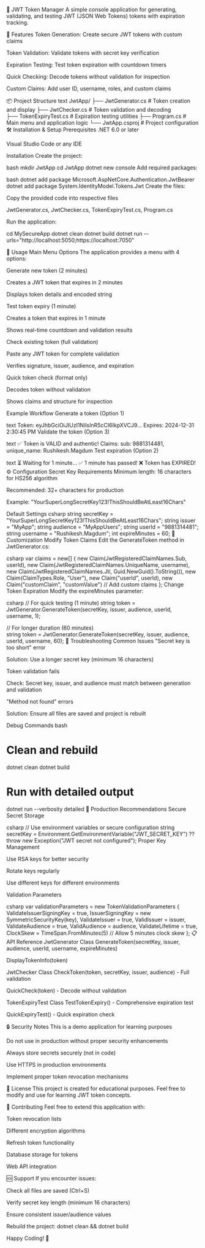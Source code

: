 
🔐 JWT Token Manager
A simple console application for generating, validating, and testing JWT (JSON Web Tokens) tokens with expiration tracking.

🚀 Features
Token Generation: Create secure JWT tokens with custom claims

Token Validation: Validate tokens with secret key verification

Expiration Testing: Test token expiration with countdown timers

Quick Checking: Decode tokens without validation for inspection

Custom Claims: Add user ID, username, roles, and custom claims

📦 Project Structure
text
JwtApp/
├── JwtGenerator.cs     # Token creation and display
├── JwtChecker.cs       # Token validation and decoding  
├── TokenExpiryTest.cs  # Expiration testing utilities
├── Program.cs          # Main menu and application logic
└── JwtApp.csproj      # Project configuration
🛠️ Installation & Setup
Prerequisites
.NET 6.0 or later

Visual Studio Code or any IDE

Installation
Create the project:

bash
mkdir JwtApp
cd JwtApp
dotnet new console
Add required packages:

bash
dotnet add package Microsoft.AspNetCore.Authentication.JwtBearer
dotnet add package System.IdentityModel.Tokens.Jwt
Create the files:

Copy the provided code into respective files

JwtGenerator.cs, JwtChecker.cs, TokenExpiryTest.cs, Program.cs

Run the application:

cd MySecureApp
dotnet clean
dotnet build
dotnet run --urls="http://localhost:5050;https://localhost:7050"



🎯 Usage
Main Menu Options
The application provides a menu with 4 options:

Generate new token (2 minutes)

Creates a JWT token that expires in 2 minutes

Displays token details and encoded string

Test token expiry (1 minute)

Creates a token that expires in 1 minute

Shows real-time countdown and validation results

Check existing token (full validation)

Paste any JWT token for complete validation

Verifies signature, issuer, audience, and expiration

Quick token check (format only)

Decodes token without validation

Shows claims and structure for inspection

Example Workflow
Generate a token (Option 1)

text
Token: eyJhbGciOiJIUzI1NiIsInR5cCI6IkpXVCJ9...
Expires: 2024-12-31 2:30:45 PM
Validate the token (Option 3)

text
✅ Token is VALID and authentic!
Claims: sub: 9881314481, unique_name: Rushikesh.Magdum
Test expiration (Option 2)

text
⏳ Waiting for 1 minute...
✅ 1 minute has passed!
❌ Token has EXPIRED!
⚙️ Configuration
Secret Key Requirements
Minimum length: 16 characters for HS256 algorithm

Recommended: 32+ characters for production

Example: "YourSuperLongSecretKey123!ThisShouldBeAtLeast16Chars"

Default Settings
csharp
string secretKey = "YourSuperLongSecretKey123!ThisShouldBeAtLeast16Chars";
string issuer = "MyApp";
string audience = "MyAppUsers"; 
string userId = "9881314481";
string username = "Rushikesh.Magdum";
int expireMinutes = 60;
🔧 Customization
Modify Token Claims
Edit the GenerateToken method in JwtGenerator.cs:

csharp
var claims = new[]
{
    new Claim(JwtRegisteredClaimNames.Sub, userId),
    new Claim(JwtRegisteredClaimNames.UniqueName, username),
    new Claim(JwtRegisteredClaimNames.Jti, Guid.NewGuid().ToString()),
    new Claim(ClaimTypes.Role, "User"),
    new Claim("userId", userId),
    new Claim("customClaim", "customValue")  // Add custom claims
};
Change Token Expiration
Modify the expireMinutes parameter:

csharp
// For quick testing (1 minute)
string token = JwtGenerator.GenerateToken(secretKey, issuer, audience, userId, username, 1);

// For longer duration (60 minutes)  
string token = JwtGenerator.GenerateToken(secretKey, issuer, audience, userId, username, 60);
🐛 Troubleshooting
Common Issues
"Secret key is too short" error

Solution: Use a longer secret key (minimum 16 characters)

Token validation fails

Check: Secret key, issuer, and audience must match between generation and validation

"Method not found" errors

Solution: Ensure all files are saved and project is rebuilt

Debug Commands
bash
# Clean and rebuild
dotnet clean
dotnet build

# Run with detailed output
dotnet run --verbosity detailed
🚀 Production Recommendations
Secure Secret Storage

csharp
// Use environment variables or secure configuration
string secretKey = Environment.GetEnvironmentVariable("JWT_SECRET_KEY") 
                   ?? throw new Exception("JWT secret not configured");
Proper Key Management

Use RSA keys for better security

Rotate keys regularly

Use different keys for different environments

Validation Parameters

csharp
var validationParameters = new TokenValidationParameters
{
    ValidateIssuerSigningKey = true,
    IssuerSigningKey = new SymmetricSecurityKey(key),
    ValidateIssuer = true,
    ValidIssuer = issuer,
    ValidateAudience = true, 
    ValidAudience = audience,
    ValidateLifetime = true,
    ClockSkew = TimeSpan.FromMinutes(5) // Allow 5 minutes clock skew
};
📋 API Reference
JwtGenerator Class
GenerateToken(secretKey, issuer, audience, userId, username, expireMinutes)

DisplayTokenInfo(token)

JwtChecker Class
CheckToken(token, secretKey, issuer, audience) - Full validation

QuickCheck(token) - Decode without validation

TokenExpiryTest Class
TestTokenExpiry() - Comprehensive expiration test

QuickExpiryTest() - Quick expiration check

🔒 Security Notes
This is a demo application for learning purposes

Do not use in production without proper security enhancements

Always store secrets securely (not in code)

Use HTTPS in production environments

Implement proper token revocation mechanisms

📝 License
This project is created for educational purposes. Feel free to modify and use for learning JWT token concepts.

🤝 Contributing
Feel free to extend this application with:

Token revocation lists

Different encryption algorithms

Refresh token functionality

Database storage for tokens

Web API integration

🆘 Support
If you encounter issues:

Check all files are saved (Ctrl+S)

Verify secret key length (minimum 16 characters)

Ensure consistent issuer/audience values

Rebuild the project: dotnet clean && dotnet build

Happy Coding! 🎉